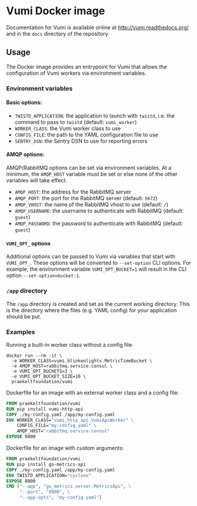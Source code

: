 # Vumi Docker image
Documentation for Vumi is available online at http://vumi.readthedocs.org/ and in the `docs` directory of the repository.

## Usage
The Docker image provides an entrypoint for Vumi that allows the configuration of Vumi workers via environment variables.

### Environment variables
#### Basic options:
* `TWISTD_APPLICATION`: the application to launch with `twistd`, i.e. the command to pass to `twistd` (default: `vumi_worker`)
* `WORKER_CLASS`: the Vumi worker class to use
* `CONFIG_FILE`: the path to the YAML configuration file to use
* `SENTRY_DSN`: the Sentry DSN to use for reporting errors

#### AMQP options:
AMQP/RabbitMQ options can be set via environment variables. At a minimum, the `AMQP_HOST` variable must be set or else none of the other variables will take effect.
* `AMQP_HOST`: the address for the RabbitMQ server
* `AMQP_PORT`: the port for the RabbitMQ server (default: `5672`)
* `AMQP_VHOST`: the name of the RabbitMQ vhost to use (default: `/`)
* `AMQP_USERNAME`: the username to authenticate with RabbitMQ (default: `guest`)
* `AMQP_PASSWORD`: the password to authenticate with RabbitMQ (default: `guest`)

#### `VUMI_OPT_` options
Additional options can be passed to Vumi via variables that start with `VUMI_OPT_`. These options will be converted to `--set-option` CLI options. For example, the environment variable `VUMI_OPT_BUCKET=1` will result in the CLI option `--set-option=bucket:1`.

### `/app` directory
The `/app` directory is created and set as the current working directory. This is the directory where the files (e.g. YAML config) for your application should be put.

### Examples
Running a built-in worker class without a config file:
```shell
docker run --rm -it \
  -e WORKER_CLASS=vumi.blinkenlights.MetricTimeBucket \
  -e AMQP_HOST=rabbitmq.service.consul \
  -e VUMI_OPT_BUCKETS=3 \
  -e VUMI_OPT_BUCKET_SIZE=10 \
  praekeltfoundation/vumi
```

Dockerfile for an image with an external worker class and a config file:
```dockerfile
FROM praekeltfoundation/vumi
RUN pip install vumi-http-api
COPY ./my-config.yaml /app/my-config.yaml
ENV WORKER_CLASS="vumi_http_api.VumiApiWorker" \
    CONFIG_FILE="my-config.yaml" \
    AMQP_HOST="rabbitmq.service.consul"
EXPOSE 8000
```

Dockerfile for an image with custom arguments:
```dockerfile
FROM praekeltfoundation/vumi
RUN pip install go-metrics-api
COPY ./my-config.yaml /app/my-config.yaml
ENV TWISTD_APPLICATION="cyclone"
EXPOSE 8000
CMD ["--app", "go_metrics.server.MetricsApi", \
     "--port", "8000", \
     "--app-opts", "my-config.yaml"]
```
